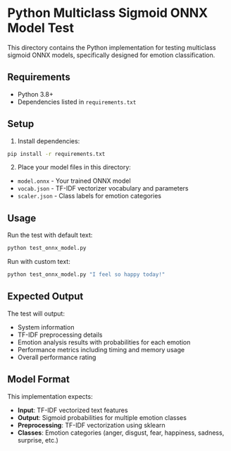# Python Multiclass Sigmoid ONNX Model Test

This directory contains the Python implementation for testing multiclass sigmoid ONNX models, specifically designed for emotion classification.

## Requirements

- Python 3.8+
- Dependencies listed in `requirements.txt`

## Setup

1. Install dependencies:
```bash
pip install -r requirements.txt
```

2. Place your model files in this directory:
- `model.onnx` - Your trained ONNX model
- `vocab.json` - TF-IDF vectorizer vocabulary and parameters
- `scaler.json` - Class labels for emotion categories

## Usage

Run the test with default text:
```bash
python test_onnx_model.py
```

Run with custom text:
```bash
python test_onnx_model.py "I feel so happy today!"
```

## Expected Output

The test will output:
- System information
- TF-IDF preprocessing details
- Emotion analysis results with probabilities for each emotion
- Performance metrics including timing and memory usage
- Overall performance rating

## Model Format

This implementation expects:
- **Input**: TF-IDF vectorized text features
- **Output**: Sigmoid probabilities for multiple emotion classes
- **Preprocessing**: TF-IDF vectorization using sklearn
- **Classes**: Emotion categories (anger, disgust, fear, happiness, sadness, surprise, etc.) 